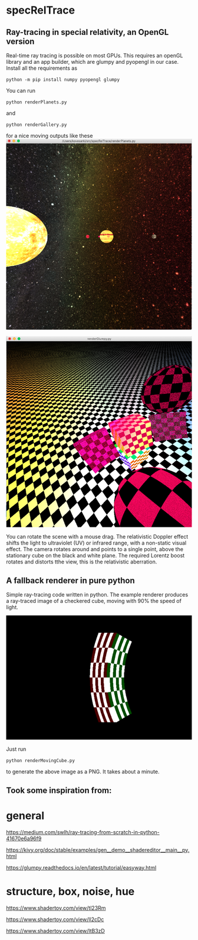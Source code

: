 # specRelTrace

## Ray-tracing in special relativity, an OpenGL version

Real-time ray tracing is possible on most GPUs. This requires an openGL library and an app builder, which 
are glumpy and pyopengl in our case. Install all the requirements as

```
python -m pip install numpy pyopengl glumpy 
```

You can run
```
python renderPlanets.py
```
and
```
python renderGallery.py
```
for a nice moving outputs like these
![moving cube](refImages/planetsRefImg.png?raw=true "The exaggerated jovian system with the Galilean moons, seen from the earth")

![moving cube](refImages/imageGlumpy.png?raw=true "Checkered cube moving with 0.5c, the others with 0.9c, 0.99, one at rest, two shperes moving in opposite directions and the camera is rotation around the origin")

You can rotate the scene with a mouse drag. The relativistic Doppler effect shifts the light to ultraviolet (UV) or infrared range, with a non-static visual effect.
The camera rotates around and points to a single point, above the stationary cube on the black and white plane. The required Lorentz boost rotates and distorts tthe view, this is the relativistic aberration.

## A fallback renderer in pure python

Simple ray-tracing code written in python. 
The example renderer produces a ray-traced image of a checkered cube, moving with 90% the speed of light.

![moving cube](refImages/image.png?raw=true "Checkered cube moving with 0.9c")
<!-- ![plot](refImages/image.png) -->

Just run 
```
python renderMovingCube.py
```
to generate the above image as a PNG. It takes about a minute. 





## Took some inspiration from:

# general

https://medium.com/swlh/ray-tracing-from-scratch-in-python-41670e6a96f9

https://kivy.org/doc/stable/examples/gen__demo__shadereditor__main__py.html

https://glumpy.readthedocs.io/en/latest/tutorial/easyway.html

# structure, box, noise, hue

https://www.shadertoy.com/view/tl23Rm

https://www.shadertoy.com/view/ll2cDc

https://www.shadertoy.com/view/ltB3zD
